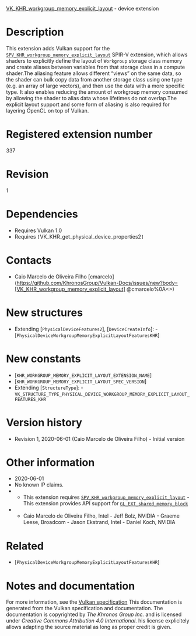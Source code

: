 [VK_KHR_workgroup_memory_explicit_layout](https://www.khronos.org/registry/vulkan/specs/1.3-extensions/man/html/VK_KHR_workgroup_memory_explicit_layout.html) - device extension

# Description
This extension adds Vulkan support for the
[`SPV_KHR_workgroup_memory_explicit_layout`](https://htmlpreview.github.io/?https://github.com/KhronosGroup/SPIRV-Registry/blob/master/extensions/KHR/SPV_KHR_workgroup_memory_explicit_layout.html)
SPIR-V extension, which allows shaders to explicitly define the layout of
`Workgroup` storage class memory and create aliases between variables
from that storage class in a compute shader.The aliasing feature allows different “views” on the same data, so the
shader can bulk copy data from another storage class using one type (e.g. an
array of large vectors), and then use the data with a more specific type.
It also enables reducing the amount of workgroup memory consumed by allowing
the shader to alias data whose lifetimes do not overlap.The explicit layout support and some form of aliasing is also required for
layering OpenCL on top of Vulkan.

# Registered extension number
337

# Revision
1

# Dependencies
- Requires Vulkan 1.0
- Requires `[`VK_KHR_get_physical_device_properties2`]`

# Contacts
- Caio Marcelo de Oliveira Filho [cmarcelo](https://github.com/KhronosGroup/Vulkan-Docs/issues/new?body=[VK_KHR_workgroup_memory_explicit_layout] @cmarcelo%0A<<Here describe the issue or question you have about the VK_KHR_workgroup_memory_explicit_layout extension>>)

# New structures
- Extending [`PhysicalDeviceFeatures2`], [`DeviceCreateInfo`]:  - [`PhysicalDeviceWorkgroupMemoryExplicitLayoutFeaturesKHR`]

# New constants
- [`KHR_WORKGROUP_MEMORY_EXPLICIT_LAYOUT_EXTENSION_NAME`]
- [`KHR_WORKGROUP_MEMORY_EXPLICIT_LAYOUT_SPEC_VERSION`]
- Extending [`StructureType`]:  - `VK_STRUCTURE_TYPE_PHYSICAL_DEVICE_WORKGROUP_MEMORY_EXPLICIT_LAYOUT_FEATURES_KHR`

# Version history
- Revision 1, 2020-06-01 (Caio Marcelo de Oliveira Filho)  - Initial version

# Other information
* 2020-06-01
* No known IP claims.
*   - This extension requires [`SPV_KHR_workgroup_memory_explicit_layout`](https://htmlpreview.github.io/?https://github.com/KhronosGroup/SPIRV-Registry/blob/master/extensions/KHR/SPV_KHR_workgroup_memory_explicit_layout.html)  - This extension provides API support for [`GL_EXT_shared_memory_block`](https://github.com/KhronosGroup/GLSL/blob/master/extensions/ext/GL_EXT_shared_memory_block.txt) 
*   - Caio Marcelo de Oliveira Filho, Intel  - Jeff Bolz, NVIDIA  - Graeme Leese, Broadcom  - Jason Ekstrand, Intel  - Daniel Koch, NVIDIA

# Related
- [`PhysicalDeviceWorkgroupMemoryExplicitLayoutFeaturesKHR`]

# Notes and documentation
For more information, see the [Vulkan specification](https://www.khronos.org/registry/vulkan/specs/1.3-extensions/html/vkspec.html)
This documentation is generated from the Vulkan specification and documentation.
The documentation is copyrighted by *The Khronos Group Inc.* and is licensed under *Creative Commons Attribution 4.0 International*.
his license explicitely allows adapting the source material as long as proper credit is given.
        